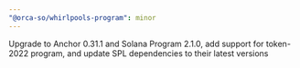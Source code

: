 ```yaml
---
"@orca-so/whirlpools-program": minor
---
```


Upgrade to Anchor 0.31.1 and Solana Program 2.1.0, add support for token-2022 program, and update SPL dependencies to their latest versions
